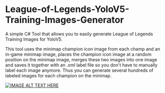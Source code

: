 # League-of-Legends-YoloV5-Training-Images-Generator

A simple C# Tool that allows you to easily generate League of Legends Training Images for YoloV5.

This tool uses the minimap champion icon image from each champ and an in-game minimap image, places the champion icon image at a random position on the minimap image, merges these two images into one image and saves it together with an .xml label file so you don't have to manually label each image anymore. 
Thus you can generate several hundreds of labeled images for each champion on the minimap.

[![IMAGE ALT TEXT HERE](https://img.youtube.com/vi/YOUTUBE_VIDEO_ID_HERE/0.jpg)](https://www.youtube.com/watch?v=pZTx1-Tszug)
